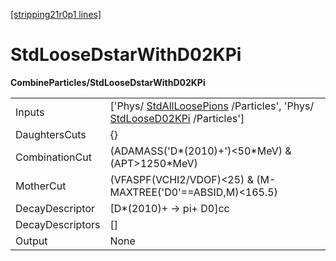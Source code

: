 [[stripping21r0p1 lines]](./stripping21r0p1-index)

# StdLooseDstarWithD02KPi

**CombineParticles/StdLooseDstarWithD02KPi**

|                  |                                                                                                                                                      |
|------------------|------------------------------------------------------------------------------------------------------------------------------------------------------|
| Inputs           | ['Phys/ [StdAllLoosePions](./stripping21r0p1-stdallloosepions) /Particles', 'Phys/ [StdLooseD02KPi](./stripping21r0p1-stdloosed02kpi) /Particles'] |
| DaughtersCuts    | {}                                                                                                                                                   |
| CombinationCut   | (ADAMASS('D\*(2010)+')\<50\*MeV) & (APT\>1250\*MeV)                                                                                                  |
| MotherCut        | (VFASPF(VCHI2/VDOF)\<25) & (M-MAXTREE('D0'==ABSID,M)\<165.5)                                                                                         |
| DecayDescriptor  | [D\*(2010)+ -\> pi+ D0]cc                                                                                                                          |
| DecayDescriptors | []                                                                                                                                                 |
| Output           | None                                                                                                                                                 |
